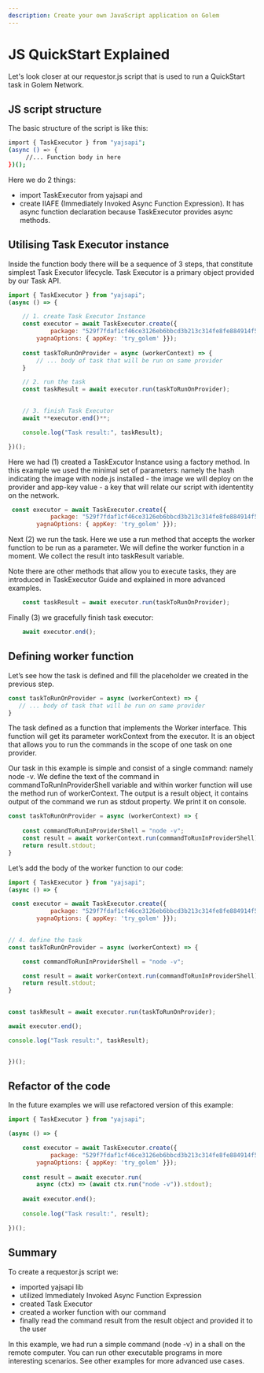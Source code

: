 ```yaml
---
description: Create your own JavaScript application on Golem
---
```


# JS QuickStart Explained

Let's look closer at our requestor.js script that is used to run a QuickStart task in Golem Network.

## JS script structure
The basic structure of the script is like this:

```bash
import { TaskExecutor } from "yajsapi";
(async () => {
  	 //... Function body in here 
})();
```

Here we do 2 things:

* import TaskExecutor from yajsapi and 
* create IIAFE (Immediately Invoked Async Function Expression). It has async function declaration because TaskExecutor provides async methods.


## Utilising Task Executor instance

Inside the function body there will be a sequence of 3 steps, that constitute simplest Task Executor lifecycle. Task Executor is a primary object provided by our Task API.  

```js
import { TaskExecutor } from "yajsapi";
(async () => {

	// 1. create Task Executor Instance
	const executor = await TaskExecutor.create({
    		package: "529f7fdaf1cf46ce3126eb6bbcd3b213c314fe8fe884914f5d1106d4",    
		yagnaOptions: { appKey: 'try_golem' }});
	
	const taskToRunOnProvider = async (workerContext) => {
   		// ... body of task that will be run on same provider
	}

	// 2. run the task
	const taskResult = await executor.run(taskToRunOnProvider);

	
	// 3. finish Task Executor
	await **executor.end()**;

	console.log("Task result:", taskResult);

})();
```

Here we had (1) created a TaskExcutor Instance using a factory method. In this example we used the minimal set of parameters: namely the hash indicating the image with node.js installed - the image we will deploy on the provider and app-key value - a key that will relate our script with idententity on the network.  

```js
 const executor = await TaskExecutor.create({
    		package: "529f7fdaf1cf46ce3126eb6bbcd3b213c314fe8fe884914f5d1106d4",    
		yagnaOptions: { appKey: 'try_golem' }});
```

Next (2) we run the task. Here we use a run method that accepts the worker function to be run as a parameter. We will define the worker function in a moment. We collect the result into taskResult variable. 

Note there are other methods that allow you to execute tasks, they are introduced in TaskExecutor Guide and explained in more advanced examples.


```js
	const taskResult = await executor.run(taskToRunOnProvider);
```

Finally (3) we gracefully finish task executor:

```js
	await executor.end();
```


## Defining worker function

Let’s see how the task is defined and fill the placeholder we created in the previous step.

```js
const taskToRunOnProvider = async (workerContext) => {
   // ... body of task that will be run on same provider
}
```

The task defined as a function that implements the Worker interface. This function will get its parameter workContext from the executor. It is an object that allows you to run the commands in the scope of one task on one provider. 


Our task in this example is simple and consist of a single command: namely node -v. We define the text of the command in commandToRunInProviderShell variable and within worker function will use the method run of workerContext. The output is a result object, it contains output of the command we run as stdout property. We print it on console.

```js
const taskToRunOnProvider = async (workerContext) => {
   
	const commandToRunInProviderShell = "node -v";
	const result = await workerContext.run(commandToRunInProviderShell);
	return result.stdout;  
}
```

Let’s  add the body of the worker function to our code:

```js
import { TaskExecutor } from "yajsapi";
(async () => {

 const executor = await TaskExecutor.create({
    		package: "529f7fdaf1cf46ce3126eb6bbcd3b213c314fe8fe884914f5d1106d4",    
		yagnaOptions: { appKey: 'try_golem' }});
	

// 4. define the task  
const taskToRunOnProvider = async (workerContext) => {

	const commandToRunInProviderShell = "node -v";

	const result = await workerContext.run(commandToRunInProviderShell);
	return result.stdout;  
}

	
const taskResult = await executor.run(taskToRunOnProvider);

await executor.end();

console.log("Task result:", taskResult);


})();
```


## Refactor of the code

In the future examples we will use refactored version of this example:

```js
import { TaskExecutor } from "yajsapi";

(async () => {

	const executor = await TaskExecutor.create({
    		package: "529f7fdaf1cf46ce3126eb6bbcd3b213c314fe8fe884914f5d1106d4",    
		yagnaOptions: { appKey: 'try_golem' }});
	
	const result = await executor.run(
		async (ctx) => (await ctx.run("node -v")).stdout);
	
	await executor.end();
	
	console.log("Task result:", result);

})();
```

## Summary

To create a requestor.js script we:

* imported yajsapi lib
* utilized Immediately Invoked Async Function Expression
* created Task Executor
* created a worker function with our command
* finally read the command result from the result object and provided it to the user


In this example, we had run a simple command (node -v) in a shall on the remote computer. You can run other executable programs in more interesting scenarios. See other examples for more advanced use cases.

